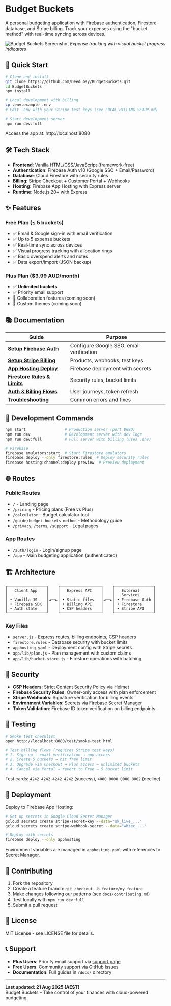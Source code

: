# Budget Buckets

A personal budgeting application with Firebase authentication, Firestore database, and Stripe billing. Track your expenses using the "bucket method" with real-time syncing across devices.

![Budget Buckets Screenshot](./assets/app-screenshot.png)
*Expense tracking with visual bucket progress indicators*

## 🚀 Quick Start

```bash
# Clone and install
git clone https://github.com/Deedubsy/BudgetBuckets.git
cd BudgetBuckets
npm install

# Local development with billing
cp .env.example .env
# Edit .env with your Stripe test keys (see LOCAL_BILLING_SETUP.md)

# Start development server
npm run dev:full
```

Access the app at: http://localhost:8080

## 🛠️ Tech Stack

- **Frontend**: Vanilla HTML/CSS/JavaScript (framework-free)
- **Authentication**: Firebase Auth v10 (Google SSO + Email/Password)
- **Database**: Cloud Firestore with security rules
- **Billing**: Stripe Checkout + Customer Portal + Webhooks
- **Hosting**: Firebase App Hosting with Express server
- **Runtime**: Node.js 20+ with Express

## ✨ Features

### Free Plan (≤ 5 buckets)
- ✅ Email & Google sign-in with email verification
- ✅ Up to 5 expense buckets
- ✅ Real-time sync across devices
- ✅ Visual progress tracking with allocation rings
- ✅ Basic overspend alerts and notes
- ✅ Data export/import (JSON backup)

### Plus Plan ($3.99 AUD/month)
- ✅ **Unlimited buckets**
- ✅ Priority email support
- 🚧 Collaboration features (coming soon)
- 🚧 Custom themes (coming soon)

## 📚 Documentation

| Guide | Purpose |
|-------|---------|
| **[Setup Firebase Auth](./docs/setup-firebase-auth.md)** | Configure Google SSO, email verification |
| **[Setup Stripe Billing](./docs/setup-stripe.md)** | Products, webhooks, test keys |
| **[App Hosting Deploy](./docs/app-hosting-deploy.md)** | Firebase deployment with secrets |
| **[Firestore Rules & Limits](./docs/firestore-rules-and-limits.md)** | Security rules, bucket limits |
| **[Auth & Billing Flows](./docs/auth-and-billing-flows.md)** | User journeys, token refresh |
| **[Troubleshooting](./docs/troubleshooting.md)** | Common errors and fixes |

## 🔧 Development Commands

```bash
npm start                 # Production server (port 8080)
npm run dev               # Development server with dev logs  
npm run dev:full          # Full server with billing (uses .env)

# Firebase
firebase emulators:start  # Start Firestore emulators
firebase deploy --only firestore:rules  # Deploy security rules
firebase hosting:channel:deploy preview  # Preview deployment
```

## 🌐 Routes

### Public Routes
- `/` - Landing page
- `/pricing` - Pricing plans (Free vs Plus)
- `/calculator` - Budget calculator tool
- `/guide/budget-buckets-method` - Methodology guide
- `/privacy`, `/terms`, `/support` - Legal pages

### App Routes  
- `/auth/login` - Login/signup page
- `/app` - Main budgeting application (authenticated)

## 🏗️ Architecture

```
┌─────────────────┐    ┌──────────────────┐    ┌─────────────────┐
│   Client App    │    │   Express API    │    │   External      │
│                 │    │                  │    │   Services      │
│ • Vanilla JS    │◄──►│ • Static files   │◄──►│ • Firebase Auth │
│ • Firebase SDK  │    │ • Billing API    │    │ • Firestore     │
│ • Auth state    │    │ • CSP headers    │    │ • Stripe API    │
└─────────────────┘    └──────────────────┘    └─────────────────┘
```

### Key Files
- `server.js` - Express routes, billing endpoints, CSP headers
- `firestore.rules` - Database security with bucket limits
- `apphosting.yaml` - Deployment config with Stripe secrets
- `app/lib/plan.js` - Plan management with custom claims
- `app/lib/bucket-store.js` - Firestore operations with batching

## 🔐 Security

- **CSP Headers**: Strict Content Security Policy via Helmet
- **Firebase Security Rules**: Owner-only access with plan enforcement
- **Stripe Webhooks**: Signature verification for billing events
- **Environment Variables**: Secrets via Firebase Secret Manager
- **Token Validation**: Firebase ID token verification on billing endpoints

## 🧪 Testing

```bash
# Smoke test checklist
open http://localhost:8080/test/smoke-test.html

# Test billing flows (requires Stripe test keys)
# 1. Sign up → email verification → app access
# 2. Create 5 buckets → hit free limit
# 3. Upgrade via Checkout → Plus access → unlimited buckets
# 4. Cancel via Portal → revert to Free → 5 bucket limit
```

Test cards: `4242 4242 4242 4242` (success), `4000 0000 0000 0002` (decline)

## 🚀 Deployment

Deploy to Firebase App Hosting:

```bash
# Set up secrets in Google Cloud Secret Manager
gcloud secrets create stripe-secret-key --data="sk_live_..."
gcloud secrets create stripe-webhook-secret --data="whsec_..."

# Deploy with secrets
firebase deploy --only apphosting
```

Environment variables are managed in `apphosting.yaml` with references to Secret Manager.

## 🤝 Contributing

1. Fork the repository
2. Create a feature branch: `git checkout -b feature/my-feature`
3. Make changes following our patterns (see `docs/contributing.md`)
4. Test locally with `npm run dev:full`
5. Submit a pull request

## 📄 License

MIT License - see LICENSE file for details.

## 📞 Support

- **Plus Users**: Priority email support via [support page](/support)
- **Free Users**: Community support via GitHub Issues
- **Documentation**: Full guides in `/docs/` directory

---

**Last updated: 21 Aug 2025 (AEST)**  
Budget Buckets – Take control of your finances with cloud-powered budgeting.